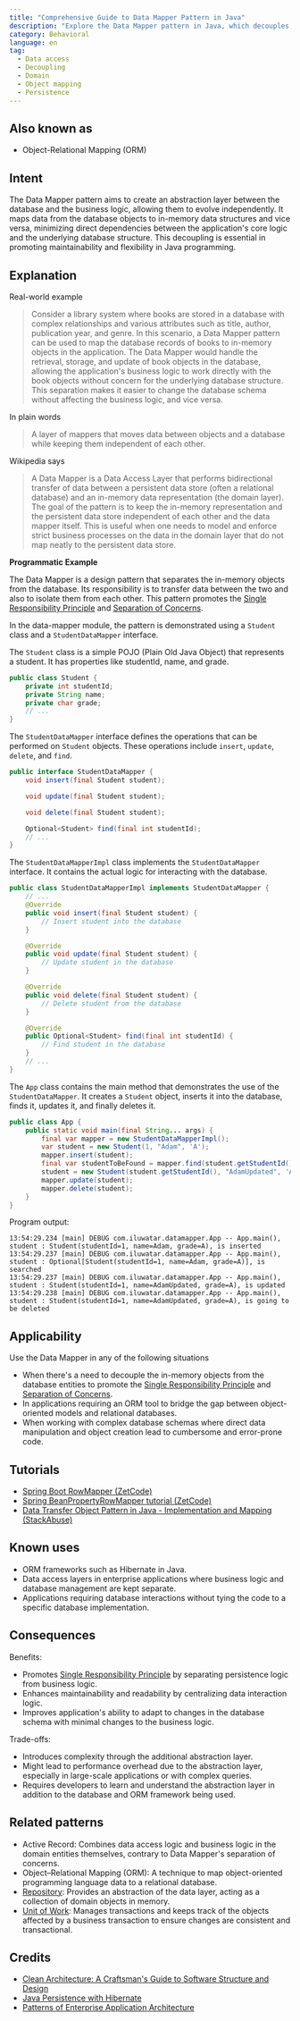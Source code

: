 ```yaml
---
title: "Comprehensive Guide to Data Mapper Pattern in Java"
description: "Explore the Data Mapper pattern in Java, which decouples database operations from business logic. Learn how to implement and utilize this pattern to enhance maintainability and flexibility in your Java applications."
category: Behavioral
language: en
tag:
  - Data access
  - Decoupling
  - Domain
  - Object mapping
  - Persistence
---
```


## Also known as

* Object-Relational Mapping (ORM)

## Intent

The Data Mapper pattern aims to create an abstraction layer between the database and the business logic, allowing them to evolve independently. It maps data from the database objects to in-memory data structures and vice versa, minimizing direct dependencies between the application's core logic and the underlying database structure. This decoupling is essential in promoting maintainability and flexibility in Java programming.

## Explanation

Real-world example

> Consider a library system where books are stored in a database with complex relationships and various attributes such as title, author, publication year, and genre. In this scenario, a Data Mapper pattern can be used to map the database records of books to in-memory objects in the application. The Data Mapper would handle the retrieval, storage, and update of book objects in the database, allowing the application's business logic to work directly with the book objects without concern for the underlying database structure. This separation makes it easier to change the database schema without affecting the business logic, and vice versa.

In plain words

> A layer of mappers that moves data between objects and a database while keeping them independent of each other.

Wikipedia says

> A Data Mapper is a Data Access Layer that performs bidirectional transfer of data between a persistent data store (often a relational database) and an in-memory data representation (the domain layer). The goal of the pattern is to keep the in-memory representation and the persistent data store independent of each other and the data mapper itself. This is useful when one needs to model and enforce strict business processes on the data in the domain layer that do not map neatly to the persistent data store.

**Programmatic Example**

The Data Mapper is a design pattern that separates the in-memory objects from the database. Its responsibility is to transfer data between the two and also to isolate them from each other. This pattern promotes the [Single Responsibility Principle](https://java-design-patterns.com/principles/#single-responsibility-principle) and [Separation of Concerns](https://java-design-patterns.com/principles/#separation-of-concerns).

In the data-mapper module, the pattern is demonstrated using a `Student` class and a `StudentDataMapper` interface.

The `Student` class is a simple POJO (Plain Old Java Object) that represents a student. It has properties like studentId, name, and grade.

```java
public class Student {
    private int studentId;
    private String name;
    private char grade;
    // ...
}
```

The `StudentDataMapper` interface defines the operations that can be performed on `Student` objects. These operations include `insert`, `update`, `delete`, and `find`.

```java
public interface StudentDataMapper {
    void insert(final Student student);

    void update(final Student student);

    void delete(final Student student);

    Optional<Student> find(final int studentId);
    // ...
}
```

The `StudentDataMapperImpl` class implements the `StudentDataMapper` interface. It contains the actual logic for interacting with the database.

```java
public class StudentDataMapperImpl implements StudentDataMapper {
    // ...
    @Override
    public void insert(final Student student) {
        // Insert student into the database
    }

    @Override
    public void update(final Student student) {
        // Update student in the database
    }

    @Override
    public void delete(final Student student) {
        // Delete student from the database
    }

    @Override
    public Optional<Student> find(final int studentId) {
        // Find student in the database
    }
    // ...
}
```

The `App` class contains the main method that demonstrates the use of the `StudentDataMapper`. It creates a `Student` object, inserts it into the database, finds it, updates it, and finally deletes it.

```java
public class App {
    public static void main(final String... args) {
        final var mapper = new StudentDataMapperImpl();
        var student = new Student(1, "Adam", 'A');
        mapper.insert(student);
        final var studentToBeFound = mapper.find(student.getStudentId());
        student = new Student(student.getStudentId(), "AdamUpdated", 'A');
        mapper.update(student);
        mapper.delete(student);
    }
}
```

Program output:

```
13:54:29.234 [main] DEBUG com.iluwatar.datamapper.App -- App.main(), student : Student(studentId=1, name=Adam, grade=A), is inserted
13:54:29.237 [main] DEBUG com.iluwatar.datamapper.App -- App.main(), student : Optional[Student(studentId=1, name=Adam, grade=A)], is searched
13:54:29.237 [main] DEBUG com.iluwatar.datamapper.App -- App.main(), student : Student(studentId=1, name=AdamUpdated, grade=A), is updated
13:54:29.238 [main] DEBUG com.iluwatar.datamapper.App -- App.main(), student : Student(studentId=1, name=AdamUpdated, grade=A), is going to be deleted
```

## Applicability

Use the Data Mapper in any of the following situations

* When there's a need to decouple the in-memory objects from the database entities to promote the [Single Responsibility Principle](https://java-design-patterns.com/principles/#single-responsibility-principle) and [Separation of Concerns](https://java-design-patterns.com/principles/#separation-of-concerns).
* In applications requiring an ORM tool to bridge the gap between object-oriented models and relational databases.
* When working with complex database schemas where direct data manipulation and object creation lead to cumbersome and error-prone code.

## Tutorials

* [Spring Boot RowMapper (ZetCode)](https://zetcode.com/springboot/rowmapper/)
* [Spring BeanPropertyRowMapper tutorial (ZetCode)](https://zetcode.com/spring/beanpropertyrowmapper/)
* [Data Transfer Object Pattern in Java - Implementation and Mapping (StackAbuse)](https://stackabuse.com/data-transfer-object-pattern-in-java-implementation-and-mapping/)

## Known uses

* ORM frameworks such as Hibernate in Java.
* Data access layers in enterprise applications where business logic and database management are kept separate.
* Applications requiring database interactions without tying the code to a specific database implementation.

## Consequences

Benefits:

* Promotes [Single Responsibility Principle](https://java-design-patterns.com/principles/#single-responsibility-principle) by separating persistence logic from business logic.
* Enhances maintainability and readability by centralizing data interaction logic.
* Improves application's ability to adapt to changes in the database schema with minimal changes to the business logic.

Trade-offs:

* Introduces complexity through the additional abstraction layer.
* Might lead to performance overhead due to the abstraction layer, especially in large-scale applications or with complex queries.
* Requires developers to learn and understand the abstraction layer in addition to the database and ORM framework being used.

## Related patterns

* Active Record: Combines data access logic and business logic in the domain entities themselves, contrary to Data Mapper's separation of concerns.
* Object–Relational Mapping (ORM): A technique to map object-oriented programming language data to a relational database.
* [Repository](https://java-design-patterns.com/patterns/repository/): Provides an abstraction of the data layer, acting as a collection of domain objects in memory.
* [Unit of Work](https://java-design-patterns.com/patterns/unit-of-work/): Manages transactions and keeps track of the objects affected by a business transaction to ensure changes are consistent and transactional.

## Credits

* [Clean Architecture: A Craftsman's Guide to Software Structure and Design](https://amzn.to/3xyEFag)
* [Java Persistence with Hibernate](https://amzn.to/3VNzlKe)
* [Patterns of Enterprise Application Architecture](https://amzn.to/3WfKBPR)
